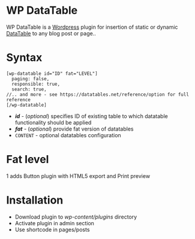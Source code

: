 WP DataTable
============
WP DataTable is a [Wordpress](https://wordpress.org) plugin for insertion of static or dynamic [DataTable](https://datatables.net) to any blog post or page..

# Syntax
```
[wp-datatable id="ID" fat="LEVEL"]
  paging: false,
  responsible: true,
  search: true,
//.. and more - see https://datatables.net/reference/option for full reference
[/wp-datatable]
```

- ***id*** - (*optional*) specifies ID of existing table to which datatable functionality should be applied
- ***fat*** - (*optional*) provide fat version of datatables
- `CONTENT` - optional datatables configuration

# Fat level
1 adds Button plugin with HTML5 export and Print preview

# Installation
* Download plugin to *wp-content/plugins* directory
* Activate plugin in admin section
* Use shortcode in pages/posts
